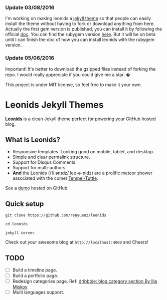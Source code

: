 ### Update 03/08/2016
I'm working on making leonids a [jekyll theme](https://jekyllrb.com/docs/themes/) so that people can easily install the theme without having to fork or download anything from here. Actually the first gem version is published, you can install it by following the official [doc](https://jekyllrb.com/docs/themes/). You can find the rubygem version [here](https://rubygems.org/gems/leonids). But it will be on beta until I can finish the doc of how you can install leonids with the rubygem version.

### Update 05/06/2016

Important! It's better to download the gzipped files instead of forking the repo. I would really appreciate if you could give me a star. �

This project is under MIT license, so feel free to make it your own.

# Leonids Jekyll Themes

**[Leonids](http://renyuanz.github.io/leonids)** is a clean Jekyll theme perfect for powering your GitHub hosted blog.

## What is Leonids?

* Responsive templates. Looking good on mobile, tablet, and desktop.
* Simple and clear permalink structure.
* Support for Disqus Comments.
* Support for multi-authors.
* **And** the Leonids (/ˈliːənɪdz/ lee-ə-nidz) are a prolific meteor shower associated with the comet [Tempel-Tuttle](https://en.wikipedia.org/wiki/55P/Tempel%E2%80%93Tuttle).

See a [demo](http://renyuanz.github.io/leonids/) hosted on GitHub.

## Quick setup

`git clone https://github.com/renyuanz/leonids`

`cd leonids`

`jekyll server`

Check out your awesome blog at `http://localhost:4000` and Cheers!

## TODO

- [ ] Build a timeline page.
- [ ] Build a portfolio page.
- [ ] Redesign categories page. Ref: [dribbble: blog category section By Ilja Miskov](https://dribbble.com/shots/2274792-Blog-Category-Selection)
- [ ] Multi languages support.

